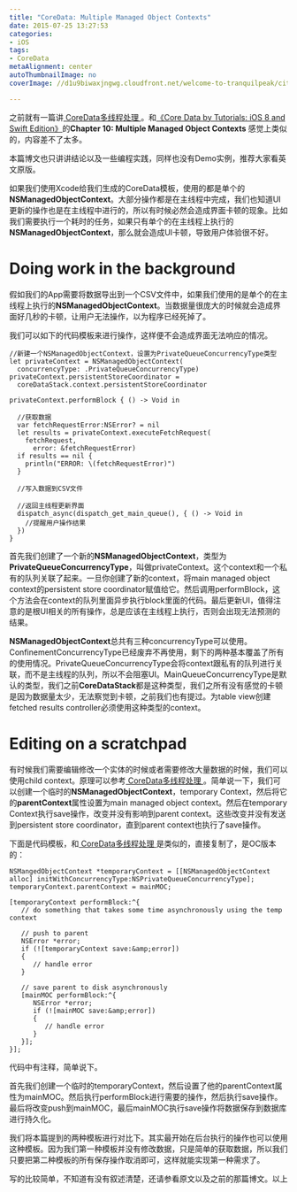 ```yaml
---
title: "CoreData: Multiple Managed Object Contexts"
date: 2015-07-25 13:27:53
categories: 
- iOS
tags: 
- CoreData
metaAlignment: center
autoThumbnailImage: no
coverImage: //d1u9biwaxjngwg.cloudfront.net/welcome-to-tranquilpeak/city.jpg

---
```


之前就有一篇讲[ CoreData多线程处理 ](http://lynchwong.com/2015/06/09/CoreData%E5%A4%9A%E7%BA%BF%E7%A8%8B%E5%A4%84%E7%90%86/)。和[《Core Data by Tutorials: iOS 8 and Swift Edition》](http://www.raywenderlich.com/store/core-data-by-tutorials?source=matthewmorey)的**Chapter 10: Multiple Managed Object Contexts** 感觉上类似的，内容差不了太多。
<!--more-->

本篇博文也只讲讲结论以及一些编程实践，同样也没有Demo实例，推荐大家看英文原版。

如果我们使用Xcode给我们生成的CoreData模板，使用的都是单个的**NSManagedObjectContext**。大部分操作都是在主线程中完成，我们也知道UI更新的操作也是在主线程中进行的，所以有时候必然会造成界面卡顿的现象。比如我们需要执行一个耗时的任务，如果只有单个的在主线程上执行的**NSManagedObjectContext**，那么就会造成UI卡顿，导致用户体验很不好。

# Doing work in the background

假如我们的App需要将数据导出到一个CSV文件中，如果我们使用的是单个的在主线程上执行的**NSManagedObjectContext**。当数据量很庞大的时候就会造成界面好几秒的卡顿，让用户无法操作，以为程序已经死掉了。

我们可以如下的代码模板来进行操作，这样便不会造成界面无法响应的情况。

	//新建一个NSManagedObjectContext，设置为PrivateQueueConcurrencyType类型
    let privateContext = NSManagedObjectContext(
      concurrencyType: .PrivateQueueConcurrencyType)
    privateContext.persistentStoreCoordinator =
      coreDataStack.context.persistentStoreCoordinator
  
    privateContext.performBlock { () -> Void in
      
      //获取数据
      var fetchRequestError:NSError? = nil
      let results = privateContext.executeFetchRequest(
        fetchRequest,
          error: &fetchRequestError)
      if results == nil {
        println("ERROR: \(fetchRequestError)")
      }
      
      //写入数据到CSV文件
    
      //返回主线程更新界面
      dispatch_async(dispatch_get_main_queue(), { () -> Void in
        //提醒用户操作结果
      })
    }
    
首先我们创建了一个新的**NSManagedObjectContext**，类型为**PrivateQueueConcurrencyType**，叫做privateContext。这个context和一个私有的队列关联了起来。一旦你创建了新的context，将main managed object context的persistent store coordinator赋值给它。然后调用performBlock，这个方法会在context的队列里面异步执行block里面的代码。最后更新UI，值得注意的是根UI相关的所有操作，总是应该在主线程上执行，否则会出现无法预测的结果。

**NSManagedObjectContext**总共有三种concurrencyType可以使用。ConfinementConcurrencyType已经废弃不再使用，剩下的两种基本覆盖了所有的使用情况。PrivateQueueConcurrencyType会将context跟私有的队列进行关联，而不是主线程的队列，所以不会阻塞UI。MainQueueConcurrencyType是默认的类型，我们之前**CoreDataStack**都是这种类型，我们之所有没有感觉的卡顿是因为数据量太少，无法察觉到卡顿，之前我们也有提过。为table view创建fetched results controller必须使用这种类型的context。

# Editing on a scratchpad

有时候我们需要编辑修改一个实体的时候或者需要修改大量数据的时候，我们可以使用child context。原理可以参考[ CoreData多线程处理 ](http://lynchwong.com/2015/06/09/CoreData%E5%A4%9A%E7%BA%BF%E7%A8%8B%E5%A4%84%E7%90%86/)。简单说一下，我们可以创建一个临时的**NSManagedObjectContext**，temporary Context，然后将它的**parentContext**属性设置为main managed object context。然后在temporary Context执行save操作，改变并没有影响到parent context。这些改变并没有发送到persistent store coordinator，直到parent context也执行了save操作。

下面是代码模板，和[ CoreData多线程处理 ](http://lynchwong.com/2015/06/09/CoreData%E5%A4%9A%E7%BA%BF%E7%A8%8B%E5%A4%84%E7%90%86/)是类似的，直接复制了，是OC版本的：

	NSMangedObjectContext *temporaryContext = [[NSManagedObjectContext alloc] initWithConcurrencyType:NSPrivateQueueConcurrencyType];
	temporaryContext.parentContext = mainMOC;
	 
	[temporaryContext performBlock:^{
	   // do something that takes some time asynchronously using the temp context
	 
	   // push to parent
	   NSError *error;
	   if (![temporaryContext save:&amp;error])
	   {
	      // handle error
	   }
	 
	   // save parent to disk asynchronously
	   [mainMOC performBlock:^{
	      NSError *error;
	      if (![mainMOC save:&amp;error])
	      {
	         // handle error
	      }
	   }];
	}];
	
代码中有注释，简单说下。

首先我们创建一个临时的temporaryContext，然后设置了他的parentContext属性为mainMOC。然后执行performBlock进行需要的操作，然后执行save操作。最后将改变push到mainMOC，最后mainMOC执行save操作将数据保存到数据库进行持久化。

我们将本篇提到的两种模板进行对比下。其实最开始在后台执行的操作也可以使用这种模板。因为我们第一种模板并没有修改数据，只是简单的获取数据，所以我们只要把第二种模板的所有保存操作取消即可，这样就能实现第一种需求了。

写的比较简单，不知道有没有叙述清楚，还请参看原文以及之前的那篇博文。以上
